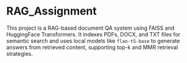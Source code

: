 # RAG_Assignment
This project is a RAG-based document QA system using FAISS and HuggingFace Transformers. It indexes PDFs, DOCX, and TXT files for semantic search and uses local models like `flan-t5-base` to generate answers from retrieved content, supporting top-k and MMR retrieval strategies.
